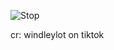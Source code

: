 ![Stop](https://github.com/user-attachments/assets/5137c0c2-8ca3-4d90-8666-e2cca57ee9d1)

cr: windleylot on tiktok
